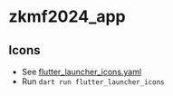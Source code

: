 # zkmf2024_app

## Icons
* See [flutter_launcher_icons.yaml](flutter_launcher_icons.yaml)
* Run `dart run flutter_launcher_icons`
